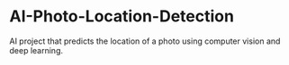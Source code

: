 # AI-Photo-Location-Detection
AI project that predicts the location of a photo using computer vision and deep learning.
